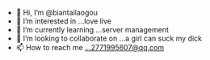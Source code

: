 - 👋 Hi, I’m @biantailaogou
- 👀 I’m interested in ...love live
- 🌱 I’m currently learning ...server management
- 💞️ I’m looking to collaborate on ...a girl can suck my dick
- 📫 How to reach me ...2771995607@qq.com

<!---
biantailaogou/biantailaogou is a ✨ special ✨ repository because its `README.md` (this file) appears on your GitHub profile.
You can click the Preview link to take a look at your changes.
--->

